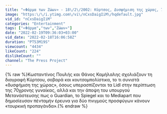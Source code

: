 ```yaml
---
title: "«Φάρμα των Ζώων» - 18\/2\/2002: Κύρτσος, Δυσφήμιση της χώρας, 70χρονη και Lidl, «Τουρκική Προπαγάνδα»"
image: "https:\/\/i.ytimg.com\/vi\/nCxsDaigIiM\/hqdefault.jpg"
vid_id: "nCxsDaigIiM"
categories: "Entertainment"
tags: ["«Φάρμα","των","Ζώων»"]
date: "2022-02-19T09:36:03+03:00"
vid_date: "2022-02-18T16:06:58Z"
duration: "PT53M19S"
viewcount: "4434"
likeCount: "224"
dislikeCount: ""
channel: "The Press Project"
---
```

{% raw %}Κωσταντίνος Πουλής και Θάνος Καμήλαλης σχολιάζουν τη διαγραφή Κύρτσου, σοβαρά και κουτσομπολίστικα, το τι συνιστά «δυσφήμιση της χώρας», όσους υπερασπίζονται τα Lidl στην περίπτωση της 70χρονης γυναίκας, αλλά και την άποψη του υπουργού Μετανάστευσης πως ο Guardian, το Spiegel και το Μediapart που δημοσίευσαν πένταμήν έρευνα για δύο πνιγμούς προσφύγων κάνουν «τουρκική προπαγάνδα».{% endraw %}
